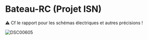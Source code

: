# Bateau-RC (Projet ISN)
:warning: Cf le rapport pour les schémas électriques et autres précisions ! 

![DSC00605](https://user-images.githubusercontent.com/22059248/121930925-3fb10200-cd43-11eb-8f97-70e50b088211.JPG)
